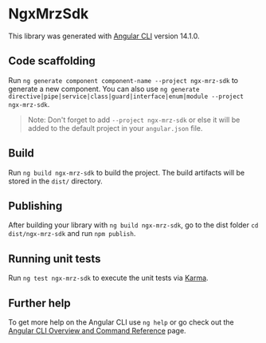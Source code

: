 # NgxMrzSdk

This library was generated with [Angular CLI](https://github.com/angular/angular-cli) version 14.1.0.

## Code scaffolding

Run `ng generate component component-name --project ngx-mrz-sdk` to generate a new component. You can also use `ng generate directive|pipe|service|class|guard|interface|enum|module --project ngx-mrz-sdk`.
> Note: Don't forget to add `--project ngx-mrz-sdk` or else it will be added to the default project in your `angular.json` file. 

## Build

Run `ng build ngx-mrz-sdk` to build the project. The build artifacts will be stored in the `dist/` directory.

## Publishing

After building your library with `ng build ngx-mrz-sdk`, go to the dist folder `cd dist/ngx-mrz-sdk` and run `npm publish`.

## Running unit tests

Run `ng test ngx-mrz-sdk` to execute the unit tests via [Karma](https://karma-runner.github.io).

## Further help

To get more help on the Angular CLI use `ng help` or go check out the [Angular CLI Overview and Command Reference](https://angular.io/cli) page.
